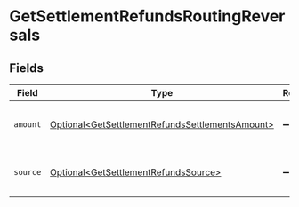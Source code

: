 # GetSettlementRefundsRoutingReversals


## Fields

| Field                                                                                                                | Type                                                                                                                 | Required                                                                                                             | Description                                                                                                          |
| -------------------------------------------------------------------------------------------------------------------- | -------------------------------------------------------------------------------------------------------------------- | -------------------------------------------------------------------------------------------------------------------- | -------------------------------------------------------------------------------------------------------------------- |
| `amount`                                                                                                             | [Optional\<GetSettlementRefundsSettlementsAmount>](../../models/operations/GetSettlementRefundsSettlementsAmount.md) | :heavy_minus_sign:                                                                                                   | The amount that will be pulled back.                                                                                 |
| `source`                                                                                                             | [Optional\<GetSettlementRefundsSource>](../../models/operations/GetSettlementRefundsSource.md)                       | :heavy_minus_sign:                                                                                                   | Where the funds will be pulled back from.                                                                            |